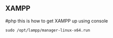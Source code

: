 ## XAMPP
#php
this is how to get XAMPP up using console

```
sudo /opt/lampp/manager-linux-x64.run
```